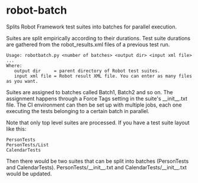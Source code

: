 robot-batch
===========

Splits Robot Framework test suites into batches for parallel execution.

Suites are split empirically according to their durations. Test suite durations
are gathered from the robot_results.xml files of a previous test run.

    Usage: robotbatch.py <number of batches> <output dir> <input xml file> ...
    Where: 
       output dir     = parent directory of Robot test suites.
       input xml file = Robot result XML file. You can enter as many files as you want.

Suites are assigned to batches called Batch1, Batch2 and so on. The assignment happens
through a Force Tags setting in the suite's \_\_init\_\_.txt file. The CI environment 
can then be set up with multiple jobs, each one executing the tests belonging to 
a certain batch in parallel.

Note that only top level suites are processed. If you have a test suite layout like this:

    PersonTests
    PersonTests/List
    CalendarTests

Then there would be two suites that can be split into batches (PersonTests and CalendarTests).
PersonTests/\_\_init\_\_.txt and CalendarTests/\_\_init\_\_.txt would be updated.


